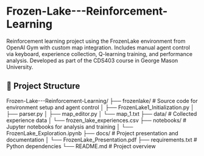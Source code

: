 # Frozen-Lake---Reinforcement-Learning

Reinforcement learning project using the FrozenLake environment from OpenAI Gym with custom map integration. Includes manual agent control via keyboard, experience collection, Q-learning training, and performance analysis. Developed as part of the CDS403 course in George Mason University.

## 📁 Project Structure

Frozen-Lake---Reinforcement-Learning/ ├── frozenlake/ # Source code for environment setup and agent control │ ├── FrozenLake1_Initialization.py │ ├── parser.py │ ├── map_editor.py │ └── map_1.txt ├── data/ # Collected experience data │ └── frozen_lake_experiences.csv ├── notebooks/ # Jupyter notebooks for analysis and training │ └── FrozenLake_Exploration.ipynb ├── docs/ # Project presentation and documentation │ └── FrozenLake_Presentation.pdf ├── requirements.txt # Python dependencies └── README.md # Project overview
